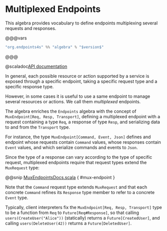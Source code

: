 # Multiplexed Endpoints

This algebra provides vocabulary to define endpoints multiplexing several
requests and responses.

@@@vars
~~~ scala
"org.endpoints4s" %% "algebra" % "$version$"
~~~
@@@

@scaladoc[API documentation](endpoints4s.algebra.MuxEndpoints)

In general, each possible resource or action supported by a service
is exposed through a specific endpoint, taking a specific request type
and a specific response type.

However, in some cases it is useful to use a same endpoint to manage
several resources or actions. We call them *multiplexed* endpoints.

The algebra enriches the `Endpoints` algebra with the concept of
`MuxEndpoint[Req, Resp, Transport]`, defining a multiplexed endpoint
with a request containing a type `Req`, a response of type `Resp`, and
serializing data to and from the `Transport` type.

For instance, the type `MuxEndpoint[Command, Event, Json]` defines
and endpoint whose requests contain `Command` values, whose responses
contain `Event` values, and which serialize commands and events to `Json`.

Since the type of a response can vary according to the type of specific request,
multiplexed endpoints require that request types extend the `MuxRequest` type:

@@snip [MuxEndpointsDocs.scala](/algebras/algebra/src/test/scala/endpoints4s/algebra/MuxEndpointsDocs.scala) { #mux-endpoint }

Note that the `Command` request type extends `MuxRequest` and that each
concrete `Command` refines its `Response` type member to refer to a
concrete `Event` type.

Typically, client interpreters fix the `MuxEndpoint[Req, Resp, Transport]`
type to be a function from `Req` to `Future[Req#Response]`, so that
calling `users(CreateUser("Alice"))` (statically) returns a `Future[CreatedUser]`,
and calling `users(DeleteUser(42))` returns a `Future[DeletedUser]`.
